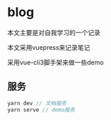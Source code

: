 # blog

本文主要是对自我学习的一个记录

本文采用vuepress来记录笔记

采用vue-cli3脚手架来做一些demo

## 服务
```js
yarn dev // 文档服务
yarn serve // demo服务
```
